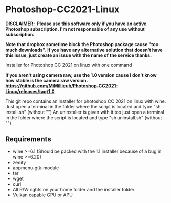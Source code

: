 # Photoshop-CC2021-Linux

**DISCLAIMER :**
**Please use this software only if you have an active Photoshop subscription. I'm not responsable of any use without subscription.**

**Note that dropbox sometime block the Photoshop package cause "too much downloads". If you have any alternative solution that doesn't have this issue, just create an issue with the name of the service thanks.**

Installer for Photoshop CC 2021 on linux with one command

**If you aren't using camera raw, use the 1.0 version cause I don't know how stable is the camera raw version. https://github.com/MiMillieuh/Photoshop-CC2021-Linux/releases/tag/1.0**

This git repo contains an installer for photoshop CC 2021 on linux with wine.
Just open a terminal in the folder where the script is located and type "sh install.sh" (without "")
An uninstaller is given with it too just open a terminal in the folder where the script is located and type "sh uninstall.sh"  (without "")

## Requirements
- wine >=6.1 (Should be packed with the 1.1 installer because of a bug in wine >=6.20)
- zenity
- appmenu-gtk-module
- tar
- wget
- curl
- All R/W rights on your home folder and the installer folder
- Vulkan capable GPU or APU
